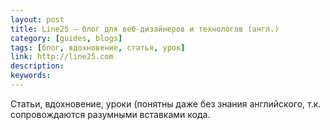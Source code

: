 ```yaml
---
layout: post
title: Line25 — блог для веб-дизайнеров и технологов (англ.)
category: [guides, blogs]
tags: [блог, вдохновение, статья, урок]
link: http://line25.com
description:
keywords:
---
```


<p>Статьи, вдохновение, уроки (понятны даже без знания английского, т.к. сопровождаются разумными вставками кода.</p>
